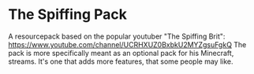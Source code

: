 # The Spiffing Pack
A resourcepack based on the popular youtuber "The Spiffing Brit": https://www.youtube.com/channel/UCRHXUZ0BxbkU2MYZgsuFgkQ
The pack is more specifically meant as an optional pack for his Minecraft, streams. It's one that adds more features, that some people may like.
